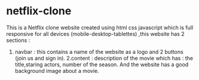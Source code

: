 # netflix-clone
This is a Netflix clone website created using html css javascript which is full responsive for all devices (mobile-desktop-tablettes) ,this website has 2 sections :
1. navbar : this contains a name of the website as a logo and 2 buttons (join us and sign in).
2.content : description of the movie which has : the title,staring actors, number of the season.
And the website has a good background image about a movie.

